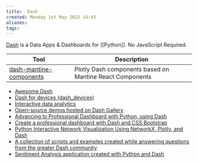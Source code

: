 ```yaml
---
title:  Dash
created: Monday 1st May 2023 14:43
aliases: 
tags: 
---
```


[Dash](https://plotly.com/dash/) is a Data Apps & Dashboards for [[Python]]. No JavaScript Required.

| Tool                                                               | Description                                                 |
| ------------------------------------------------------------------ | ----------------------------------------------------------- |
| [dash-mantine-components](https://github.com/snehilvj/dash-mantine-components)| Plotly Dash components based on Mantine React Components|

- [Awesome Dash](https://github.com/ucg8j/awesome-dash)
- [Dash for devices (dash_devices)](https://github.com/richlegrand/dash_devices)
- [Interactive data analytics](https://github.com/Coding-with-Adam/Dash-by-Plotly)
- [Open-source demos hosted on Dash Gallery](https://github.com/plotly/dash-sample-apps)
- [Advancing to Professional Dashboard with Python, using Dash](https://towardsdatascience.com/advancing-to-professional-dashboard-with-python-using-dash-and-plotly-1e8e5aa4c668#98ab)
- [Create a professional dashboard with Dash and CSS Bootstrap](https://towardsdatascience.com/create-a-professional-dasbhoard-with-dash-and-css-bootstrap-e1829e238fc5)
- [Python Interactive Network Visualization Using NetworkX, Plotly, and Dash](https://towardsdatascience.com/python-interactive-network-visualization-using-networkx-plotly-and-dash-e44749161ed7)
- [A collection of scripts and examples created while answering questions from the greater Dash community](https://github.com/plotly/dash-recipes)
- [Sentiment Analysis application created with Python and Dash](https://github.com/Sentdex/socialsentiment)